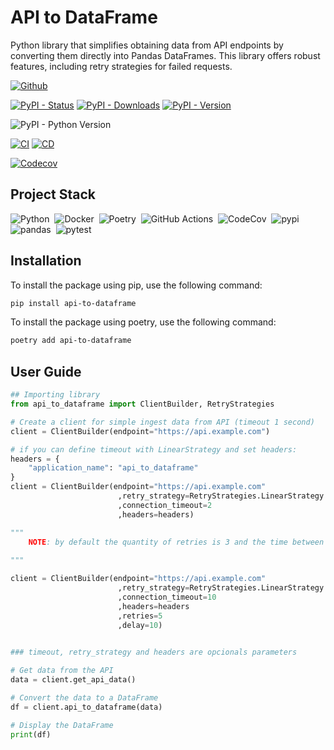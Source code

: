 # API to DataFrame
Python library that simplifies obtaining data from API endpoints by converting them directly into Pandas DataFrames. This library offers robust features, including retry strategies for failed requests.

[![Github](https://img.shields.io/badge/-Go_to_Github_repository-05122A?style=flat&logo=github)](https://github.com/IvanildoBarauna/api-to-dataframe)

[![PyPI - Status](https://img.shields.io/pypi/status/api-to-dataframe?style=for-the-badge&logo=pypi)](https://pypi.org/project/api-to-dataframe/)
[![PyPI - Downloads](https://img.shields.io/pypi/dm/api-to-dataframe?style=for-the-badge&logo=pypi)](https://pypi.org/project/api-to-dataframe/)
[![PyPI - Version](https://img.shields.io/pypi/v/api-to-dataframe?style=for-the-badge&logo=pypi)](https://pypi.org/project/api-to-dataframe/#history)

![PyPI - Python Version](https://img.shields.io/pypi/pyversions/api-to-dataframe?style=for-the-badge&logo=python)

[![CI](https://img.shields.io/github/actions/workflow/status/IvanildoBarauna/api-to-dataframe/CI.yaml?&style=for-the-badge&logo=githubactions&cacheSeconds=60&label=Tests+and+pre+build)](https://github.com/IvanildoBarauna/api-to-dataframe/actions/workflows/CI.yaml)
[![CD](https://img.shields.io/github/actions/workflow/status/IvanildoBarauna/api-to-dataframe/CD.yaml?&style=for-the-badge&logo=githubactions&cacheSeconds=60&event=release&label=Package_publication)](https://github.com/IvanildoBarauna/api-to-dataframe/actions/workflows/CD.yaml)

[![Codecov](https://img.shields.io/codecov/c/github/IvanildoBarauna/api-to-dataframe?style=for-the-badge&logo=codecov)](https://app.codecov.io/gh/IvanildoBarauna/api-to-dataframe)

## Project Stack

![Python](https://img.shields.io/badge/-Python-05122A?style=flat&logo=python)&nbsp;
![Docker](https://img.shields.io/badge/-Docker-05122A?style=flat&logo=docker)&nbsp;
![Poetry](https://img.shields.io/badge/-Poetry-05122A?style=flat&logo=poetry)&nbsp;
![GitHub Actions](https://img.shields.io/badge/-GitHub_Actions-05122A?style=flat&logo=githubactions)&nbsp; 
![CodeCov](https://img.shields.io/badge/-CodeCov-05122A?style=flat&logo=codecov)&nbsp;
![pypi](https://img.shields.io/badge/-pypi-05122A?style=flat&logo=pypi)&nbsp;
![pandas](https://img.shields.io/badge/-pandas-05122A?style=flat&logo=pandas)&nbsp;
![pytest](https://img.shields.io/badge/-pytest-05122A?style=flat&logo=pytest)&nbsp;


## Installation

To install the package using pip, use the following command:

```sh
pip install api-to-dataframe
```

To install the package using poetry, use the following command:

```sh
poetry add api-to-dataframe
```

## User Guide

``` python
## Importing library
from api_to_dataframe import ClientBuilder, RetryStrategies

# Create a client for simple ingest data from API (timeout 1 second)
client = ClientBuilder(endpoint="https://api.example.com")

# if you can define timeout with LinearStrategy and set headers:
headers = {
    "application_name": "api_to_dataframe"
}
client = ClientBuilder(endpoint="https://api.example.com"
                        ,retry_strategy=RetryStrategies.LinearStrategy
                        ,connection_timeout=2
                        ,headers=headers)

"""
    NOTE: by default the quantity of retries is 3 and the time between retries is 1 second, but you can define manually, like this:
    
"""

client = ClientBuilder(endpoint="https://api.example.com"
                        ,retry_strategy=RetryStrategies.LinearStrategy
                        ,connection_timeout=10
                        ,headers=headers
                        ,retries=5
                        ,delay=10)
 

### timeout, retry_strategy and headers are opcionals parameters 

# Get data from the API
data = client.get_api_data()

# Convert the data to a DataFrame
df = client.api_to_dataframe(data)

# Display the DataFrame
print(df)
```